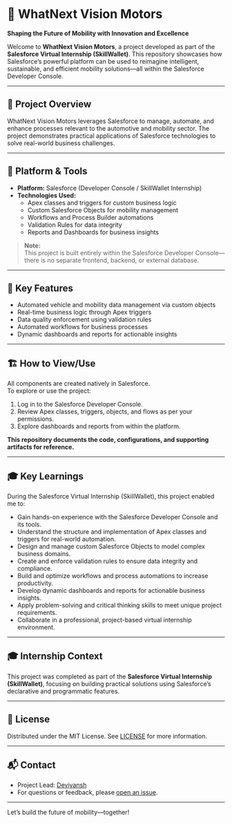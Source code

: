 # 🚗 WhatNext Vision Motors

**Shaping the Future of Mobility with Innovation and Excellence**

Welcome to **WhatNext Vision Motors**, a project developed as part of the **Salesforce Virtual Internship (SkillWallet)**. This repository showcases how Salesforce’s powerful platform can be used to reimagine intelligent, sustainable, and efficient mobility solutions—all within the Salesforce Developer Console.

---

## 🌟 Project Overview

WhatNext Vision Motors leverages Salesforce to manage, automate, and enhance processes relevant to the automotive and mobility sector. The project demonstrates practical applications of Salesforce technologies to solve real-world business challenges.

---

## 🧩 Platform & Tools

- **Platform:** Salesforce (Developer Console / SkillWallet Internship)
- **Technologies Used:**
  - Apex classes and triggers for custom business logic
  - Custom Salesforce Objects for mobility management
  - Workflows and Process Builder automations
  - Validation Rules for data integrity
  - Reports and Dashboards for business insights

> **Note:**  
> This project is built entirely within the Salesforce Developer Console—there is no separate frontend, backend, or external database.

---

## 🚦 Key Features

- Automated vehicle and mobility data management via custom objects
- Real-time business logic through Apex triggers
- Data quality enforcement using validation rules
- Automated workflows for business processes
- Dynamic dashboards and reports for actionable insights

---

## 🏗️ How to View/Use

All components are created natively in Salesforce.  
To explore or use the project:
1. Log in to the Salesforce Developer Console.
2. Review Apex classes, triggers, objects, and flows as per your permissions.
3. Explore dashboards and reports from within the platform.

**This repository documents the code, configurations, and supporting artifacts for reference.**

---

## 🎓 Key Learnings

During the Salesforce Virtual Internship (SkillWallet), this project enabled me to:

- Gain hands-on experience with the Salesforce Developer Console and its tools.
- Understand the structure and implementation of Apex classes and triggers for real-world automation.
- Design and manage custom Salesforce Objects to model complex business domains.
- Create and enforce validation rules to ensure data integrity and compliance.
- Build and optimize workflows and process automations to increase productivity.
- Develop dynamic dashboards and reports for actionable business insights.
- Apply problem-solving and critical thinking skills to meet unique project requirements.
- Collaborate in a professional, project-based virtual internship environment.

---

## 🎓 Internship Context

This project was completed as part of the **Salesforce Virtual Internship (SkillWallet)**, focusing on building practical solutions using Salesforce’s declarative and programmatic features.

---

## 📄 License

Distributed under the MIT License. See [LICENSE](LICENSE) for more information.

---

## 📬 Contact

- Project Lead: [Deviyansh](https://github.com/Deviyansh23bce11167)
- For questions or feedback, please [open an issue](https://github.com/Deviyansh23bce11167/Salesforce-VI-CP/issues).

---

Let’s build the future of mobility—together!
